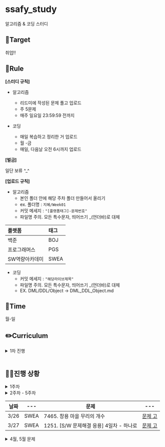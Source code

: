 # ssafy_study
알고리즘 & 코딩 스터디

## 🎯Target
취업!!

## 📌Rule
**[스터디 규칙]**
- 알고리즘
  - 리드미에 작성된 문제 풀고 업로드
  - 주 5문제
  - 매주 일요일 23:59:59 전까지
    
- 코딩
  - 매일 복습하고 정리한 거 업로드
  - 월 -금
  - 매일, 다음날 오전 6시까지 업로드


**[벌금]**

일단 보류 ^_^



**[업로드 규칙]**
- 알고리즘
  - 본인 폴더 안에 해당 주차 폴더 만들어서 올리기
  - ex. 폴더명 : `지혜/Week01`
  - 커밋 메세지 : `"[플랫폼태그]-문제번호"`
  - 파일명 주의. 모든 특수문자, 띄어쓰기 _(언더바)로 대체
  
| 플랫폼    | 태그  |
|:-------|:----|
| 백준 | BOJ |
| 프로그래머스 | PGS |
| SW역량아카데미 | SWEA |

- 코딩
  - 커밋 메세지 : `"해당라이브제목"`
  - 파일명 주의. 모든 특수문자, 띄어쓰기 _(언더바)로 대체
  - EX. DML/DDL/Object -> DML_DDL_Object.md

## 📅Time
월-일

## ✏️Curriculum
<details>
  <summary>1차 진행</summary>

 
 - 기간 : 2025.03.06 ~ 
 - **알고리즘** :노션에 정리된 문제 풀이
 - **코딩** : 수업 복습

 
</details>
</br>


## 🏃‍♀️진행 상황
<details>
  <summary>1주차</summary>

|날짜|---| 문제 |---|
|---|---|---|---|
|3/6|SWEA|1238 Contact|[문제 고](https://swexpertacademy.com/main/code/problem/problemDetail.do?contestProbId=AV15B1cKAKwCFAYD#none)|
|3/7|BOJ|14502 연구소|[문제 고](https://www.acmicpc.net/problem/14502)|

</details>

<details>
  <summary>2주차 - 5주차</summary>

[프로그래머스 고득점kit 문제 정리본](https://seasoned-peripheral-395.notion.site/3-1bfaa43d3dea80e69ceccabd3db86e60?pvs=4)

</details>

|날짜|---| 문제 |---|
|---|---|---|---|
|3/26|SWEA|7465. 창용 마을 무리의 개수|[문제 고](https://swexpertacademy.com/main/code/problem/problemDetail.do?contestProbId=AWngfZVa9XwDFAQU)|
|3/27|SWEA|1251. [S/W 문제해결 응용] 4일차 - 하나로|[문제 고](https://swexpertacademy.com/main/code/problem/problemDetail.do?contestProbId=AV15StKqAQkCFAYD)|

<details>
  <summary>4월, 5월 문제</summary>

[프로그래머스 고득점kit 문제 정리본](https://seasoned-peripheral-395.notion.site/4-5-1c7aa43d3dea8043a38ef5ff1a3cc948)

</details>

